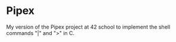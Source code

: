# Pipex

My version of the Pipex project at 42 school to implement the shell commands "|" and ">" in C.
